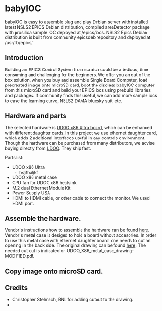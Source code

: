 # babyIOC
babyIOC is easy to assemble plug and play Debian server with installed latest NSLS2 EPICS Debian distribution, compiled areaDetector package with prosilica sample IOC deployed at /epics/iocs.  NSLS2 Epics Debian distribution is built from community epicsdeb repository and deployed at /usr/lib/epics/ 

## Introduction
Building an EPICS Control System from scratch could be a tedious, time consuming and challenging for the beginners.
We offer you an out of the box solution, when you buy and assemble Single Board Computer, load  precreated image onto microSD card, boot the discless babyIOC computer from this microSD card and build your EPICS iocs using prebuild libraries and packages. If community finds this useful, we can add more sample iocs to ease the learning curve, NSLS2 DAMA bluesky suit, etc.
 
 ## Hardware and parts
The selected hardware is [UDOO x86 Ultra board](https://shop.udoo.org/x86/udoo-x86-ultra.html), which can be enhanced with different daughter cards. In this project we use ethernet daughter card, which adds 2 additional interfaces useful in any controls environment.  Though the hardware can be purchased from many distributors, we advise buying directly from [UDOO](https://shop.udoo.org/). They ship fast. 

Parts list:
- UDOO x86 Ultra
  - hdjfhaljkf
- UDOO x86 metal case
- CPU fan for UDOO x86 heatsink 
- M.2 dual Ethernet Module Kit
- Power Supply USA
- HDMI to HDMI cable, or other cable to connect the monitor. We used HDMI port. 


## Assemble the hardware. 
Vendor's instructions how to assemble the hardware can be found [here](https://www.udoo.org/docs-x86/Hardware_&_Accessories/Official_Accessories.html). Vendor's metal case is desiged to hold a board without accesories. In order to use this metal case with ethernet daughter board, one needs to cut an opening in the back side. The original drawing can be found [here](http://download.udoo.org/files//UDOO_X86/mechanical_specs/UDOO_X86_metal_case_drawing.pdf). The needed cut out is indicated on UDOO_X86_metal_case_drawing-MODIFIED.pdf.   

## Copy image onto microSD card. 
	


## Credits
* Christopher Stelmach, BNL for adding cutout to the drawing.
*
